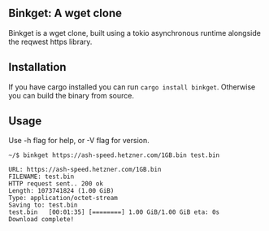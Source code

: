 ## Binkget: A wget clone
Binkget is a wget clone, built using a tokio asynchronous runtime alongside the reqwest https library.
## Installation
If you have cargo installed you can run `cargo install binkget`. Otherwise you can build the binary from source.
## Usage
Use -h flag for help, or -V flag for version.
```
~/$ binkget https://ash-speed.hetzner.com/1GB.bin test.bin

URL: https://ash-speed.hetzner.com/1GB.bin
FILENAME: test.bin
HTTP request sent.. 200 ok
Length: 1073741824 (1.00 GiB)
Type: application/octet-stream
Saving to: test.bin
test.bin   [00:01:35] [========] 1.00 GiB/1.00 GiB eta: 0s
Download complete!
```

